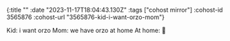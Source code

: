 {:title ""
 :date "2023-11-17T18:04:43.130Z"
 :tags ["cohost mirror"]
 :cohost-id 3565876
 :cohost-url "3565876-kid-i-want-orzo-mom"}

Kid: i want orzo
Mom: we have orzo at home
At home: 🍚